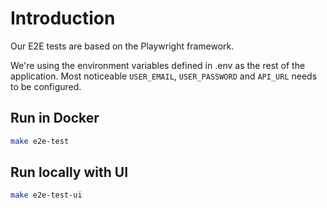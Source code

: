 # Introduction

Our E2E tests are based on the Playwright framework.

We're using the environment variables defined in .env as the rest of the application.
Most noticeable `USER_EMAIL`, `USER_PASSWORD` and `API_URL` needs to be configured.

## Run in Docker

```sh
make e2e-test
```

## Run locally with UI

```sh
make e2e-test-ui
```
